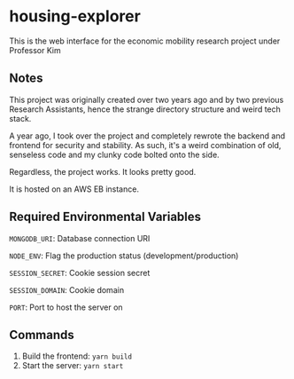 # housing-explorer
This is the web interface for the economic mobility research project under Professor Kim

## Notes
This project was originally created over two years ago and by two previous Research Assistants, hence the strange directory structure and weird tech stack.

A year ago, I took over the project and completely rewrote the backend and frontend for security and stability. As such, it's a weird combination of old, senseless code and my clunky code bolted onto the side.

Regardless, the project works. It looks pretty good.

It is hosted on an AWS EB instance.

## Required Environmental Variables

```MONGODB_URI```: Database connection URI

```NODE_ENV```: Flag the production status (development/production)

```SESSION_SECRET```: Cookie session secret

```SESSION_DOMAIN```: Cookie domain

```PORT```: Port to host the server on

## Commands
1. Build the frontend: ```yarn build```
2. Start the server: ```yarn start```
